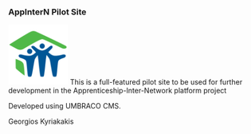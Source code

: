 ### AppInterN Pilot Site
<img src="site-logo-home.png" width=120 />
This is a full-featured pilot site to be used for further development in the Apprenticeship-Inter-Network platform project

Developed using UMBRACO CMS.

Georgios Kyriakakis
